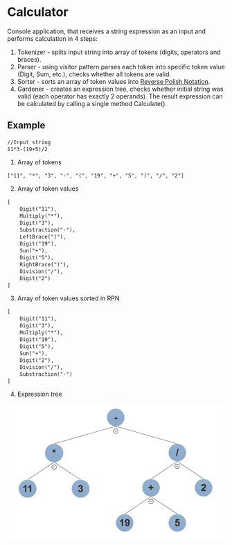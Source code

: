 # Calculator
Console application, that receives a string expression as an input and performs calculation in 4 steps:
1. Tokenizer - splits input string into array of tokens (digits, operators and braces). 
2. Parser - using visitor pattern parses each token into specific token value (Digit, Sum, etc.), checks whether all tokens are valid.
3. Sorter - sorts an array of token values into [Reverse Polish Notation](https://en.wikipedia.org/wiki/Reverse_Polish_notation).
4. Gardener - creates an expression tree, checks whether initial string was valid (each operator has exactly 2 operands). The result expression can be calculated by calling a single method Calculate().

## Example
```
//Input string 
11*3-(19+5)/2
```
1. Array of tokens
```
["11", "*", "3", "-", "(", "19", "+", "5", ")", "/", "2"]
```
2. Array of token values
```
[  
    Digit("11"),   
    Multiply("*"),   
    Digit("3"),   
    Substraction("-"),   
    LeftBrace("("),   
    Digit("19"),   
    Sun("+"),   
    Digit("5"),   
    RightBrace(")"),   
    Division("/"),   
    Digit("2")  
]
```
3. Array of token values sorted in RPN
```
[  
    Digit("11"),   
    Digit("3"),   
    Multiply("*"),   
    Digit("19"),   
    Digit("5"),   
    Sun("+"),   
    Digit("2"),  
    Division("/"),   
    Substraction("-")  
]
```
4. Expression tree  
<img src="https://github.com/Margi47/Calculator/blob/master/ExampleTree.png" width="500">
